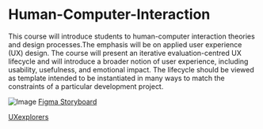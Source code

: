 # Human-Computer-Interaction

This course will introduce students to human-computer interaction theories and design processes.The emphasis will be on applied user experience (UX) design. The course will present an iterative evaluation-centred UX lifecycle and will introduce a broader notion of user experience, including usability, usefulness, and emotional impact. The lifecycle should be viewed as template intended to be instantiated in many ways to match the constraints of a particular development project.

![Image]()
[Figma Storyboard](https://www.figma.com/board/wBjaAdqMJP6b3GnwDpcQaZ/HCI-SECV2113-01-24-25-2?node-id=741-84&p=f&t=odcb97Q5PdoMeJqd-0)

[UXexplorers]()
